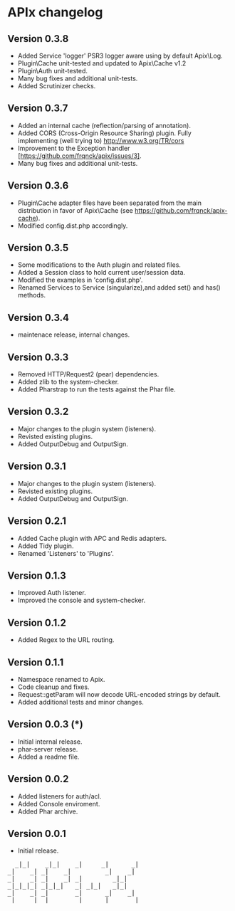 APIx changelog
==============

Version 0.3.8
-------------
* Added Service 'logger' PSR3 logger aware using by default Apix\Log.
* Plugin\Cache unit-tested and updated to Apix\Cache v1.2
* Plugin\Auth unit-tested.
* Many bug fixes and additional unit-tests.
* Added Scrutinizer checks.

Version 0.3.7
-------------
* Added an internal cache (reflection/parsing of annotation).
* Added CORS (Cross-Origin Resource Sharing) plugin. Fully implementing (well
  trying to) http://www.w3.org/TR/cors
* Improvement to the Exception handler [https://github.com/frqnck/apix/issues/3].
* Many bug fixes and additional unit-tests.

Version 0.3.6
-------------
* Plugin\Cache adapter files have been separated from the main distribution in
  favor of Apix\Cache (see https://github.com/frqnck/apix-cache).
* Modified config.dist.php accordingly.

Version 0.3.5
-------------
* Some modifications to the Auth plugin and related files.
* Added a Session class to hold current user/session data.
* Modified the examples in 'config.dist.php'.
* Renamed Services to Service (singularize),and added set() and has() methods.

Version 0.3.4
-------------
* maintenace release, internal changes.

Version 0.3.3
-------------
* Removed HTTP/Request2 (pear) dependencies.
* Added zlib to the system-checker.
* Added Pharstrap to run the tests against the Phar file.

Version 0.3.2
-------------
* Major changes to the plugin system (listeners).
* Revisted existing plugins.
* Added OutputDebug and OutputSign.

Version 0.3.1
-------------
* Major changes to the plugin system (listeners).
* Revisted existing plugins.
* Added OutputDebug and OutputSign.

Version 0.2.1
-------------
* Added Cache plugin with APC and Redis adapters.
* Added Tidy plugin.
* Renamed 'Listeners' to 'Plugins'.

Version 0.1.3
-------------
* Improved Auth listener.
* Improved the console and system-checker.

Version 0.1.2
-------------
* Added Regex to the URL routing.

Version 0.1.1
-------------
* Namespace renamed to Apix.
* Code cleanup and fixes.
* Request::getParam will now decode URL-encoded strings by default.
* Added additional tests and minor changes.

Version 0.0.3 (*)
-------------
* Initial internal release.
* phar-server release.
* Added a readme file.

Version 0.0.2
-------------
* Added listeners for auth/acl.
* Added Console enviroment.
* Added Phar archive.

Version 0.0.1
-------------
* Initial release.


<pre>
  _|_|    _|_|    _|     _|      _|
_|    _| _|    _|         _|    _|
_|    _| _|    _| _|        _|_|
_|_|_|_| _|_|_|   _| _|_|   _|_|
_|    _| _|       _|      _|    _|
_|    _| _|       _|     _|      _|
</pre>
